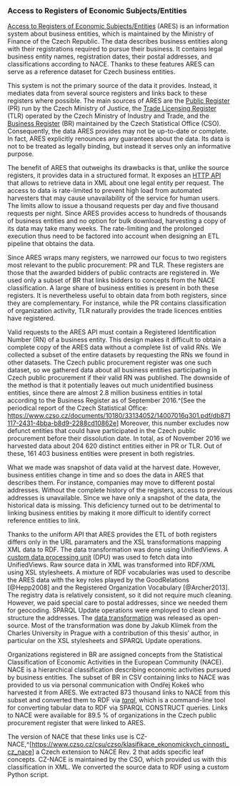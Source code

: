 ### Access to Registers of Economic Subjects/Entities

[Access to Registers of Economic Subjects/Entities](http://wwwinfo.mfcr.cz/ares/ares.html.en) (ARES) is an information system about business entities, which is maintained by the Ministry of Finance of the Czech Republic.
The data describes business entities along with their registrations required to pursue their business.
It contains legal business entity names, registration dates, their postal addresses, and classifications according to NACE. 
Thanks to these features ARES can serve as a reference dataset for Czech business entities.

This system is not the primary source of the data it provides.
Instead, it mediates data from several source registers and links back to these registers where possible.
The main sources of ARES are the [Public Register](https://or.justice.cz/ias/ui/rejstrik) (PR) run by the Czech Ministry of Justice, the [Trade Licensing Register](http://www.rzp.cz/eng/index.html) (TLR) operated by the Czech Ministry of Industry and Trade, and the [Business Register](https://www.czso.cz/csu/res/business_register) (BR) maintained by the Czech Statistical Office (CSO).
Consequently, the data ARES provides may not be up-to-date or complete.
In fact, ARES explicitly renounces any guarantees about the data.
Its data is not to be treated as legally binding, but instead it serves only an informative purpose.

The benefit of ARES that outweighs its drawbacks is that, unlike the source registers, it provides data in a structured format.
It exposes an [HTTP API](http://wwwinfo.mfcr.cz/ares/ares_xml.html.cz) that allows to retrieve data in XML about one legal entity per request.
The access to data is rate-limited to prevent high load from automated harvesters that may cause unavailability of the service for human users.
The limits allow to issue a thousand requests per day and five thousand requests per night.
Since ARES provides access to hundreds of thousands of business entities and no option for bulk download, harvesting a copy of its data may take many weeks.
The rate-limiting and the prolonged execution thus need to be factored into account when designing an ETL pipeline that obtains the data. 

Since ARES wraps many registers, we narrowed our focus to two registers most relevant to the public procurement: PR and TLR.
These registers are those that the awarded bidders of public contracts are registered in.
We used only a subset of BR that links bidders to concepts from the NACE classification.
A large share of business entities is present in both these registers.
It is nevertheless useful to obtain data from both registers, since they are complementary.
For instance, while the PR contains classification of organization activity, TLR naturally provides the trade licences entities have registered.

Valid requests to the ARES API must contain a Registered Identification Number (RN) of a business entity.
This design makes it difficult to obtain a complete copy of the ARES data without a complete list of valid RNs.
We collected a subset of the entire datasets by requesting the RNs we found in other datasets. 
The Czech public procurement register was one such dataset, so we gathered data about all business entities participating in Czech public procurement if their valid RN was published.
The downside of the method is that it potentially leaves out much unidentified business entities, since there are almost 2.8 million business entities in total according to the Business Register as of September 2016.^[See the periodical report of the Czech Statistical Office: <https://www.czso.cz/documents/10180/33134052/14007016q301.pdf/db871117-2431-4bba-b8d9-2288cd10862e>] 
Moreover, this number excludes now defunct entities that could have participated in the Czech public procurement before their dissolution date.
In total, as of November 2016 we harvested data about 204 620 distinct entities either in PR or TLR.
Out of these, 161 403 business entities were present in both registries.

What we made was snapshot of data valid at the harvest date.
However, business entities change in time and so does the data in ARES that describes them.
For instance, companies may move to different postal addresses.
Without the complete history of the registers, access to previous addresses is unavailable.
Since we have only a snapshot of the data, the historical data is missing.
This deficiency turned out to be detrimental to linking business entities by making it more difficult to identify correct reference entities to link.

Thanks to the uniform API that ARES provides the ETL of both registers differs only in the URL paramaters and the XSL transformations mapping XML data to RDF.
The data transformation was done using UnifiedViews.
A [custom data processing unit](https://github.com/mff-uk/DPUs/tree/master/dpu-domain-specific/ares) (DPU) was used to fetch data into UnifiedViews.
Raw source data in XML was transformed into RDF/XML using XSL stylesheets.
A mixture of RDF vocabularies was used to describe the ARES data with the key roles played by the GoodRelations [@Hepp2008] and the Registered Organization Vocabulary [@Archer2013].
The registry data is relatively consistent, so it did not require much cleaning. 
However, we paid special care to postal addresses, since we needed them for geocoding.
SPARQL Update operations were employed to clean and structure the addresses.
The [data transformation](https://github.com/opendatacz/ARES2RDF) was released as open-source.
Most of the transformation was done by Jakub Klímek from the Charles University in Prague with a contribution of this thesis' author, in particular on the XSL stylesheets and SPARQL Update operations.

Organizations registered in BR are assigned concepts from the Statistical Classification of Economic Activities in the European Community (NACE).
NACE is a hierarchical classification describing economic activities pursued by business entities.
The subset of BR in CSV containing links to NACE was provided to us via personal communication with Ondřej Kokeš who harvested it from ARES.
We extracted 873 thousand links to NACE from this subset and converted them to RDF via [*tarql*](http://tarql.github.io), which is a command-line tool for converting tabular data to RDF via SPARQL CONSTRUCT queries.
Links to NACE were available for 89.5 % of organizations in the Czech public procurement register that were linked to ARES.

The version of NACE that these links use is CZ-NACE,^[<https://www.czso.cz/csu/czso/klasifikace_ekonomickych_cinnosti_cz_nace>] a Czech extension to NACE Rev. 2 that adds specific leaf concepts.
CZ-NACE is maintained by the CSO, which provided us with this classification in XML.
We converted the source data to RDF using a custom Python script.

<!--
3209 organizations from the Czech public procurement register that are in ARES are missing links to NACE
All links to NACE lead to valid codes.
27359 organizations linked to NACE (30568 total ARES, 37322 total unlinked)
-->
